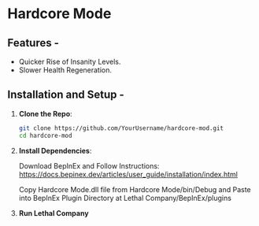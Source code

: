 # Hardcore Mode

## Features -

- Quicker Rise of Insanity Levels.
- Slower Health Regeneration.

## Installation and Setup -

1. **Clone the Repo**:

    ```bash
    git clone https://github.com/YourUsername/hardcore-mod.git
    cd hardcore-mod
    ```

2. **Install Dependencies**:
   
   Download BepInEx and Follow Instructions: https://docs.bepinex.dev/articles/user_guide/installation/index.html
   
   Copy Hardcore Mode.dll file from Hardcore Mode/bin/Debug and Paste into BepInEx Plugin Directory at Lethal Company/BepInEx/plugins

4. **Run Lethal Company**
